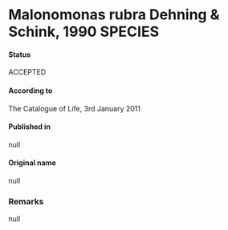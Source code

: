 # Malonomonas rubra Dehning & Schink, 1990 SPECIES

#### Status
ACCEPTED

#### According to
The Catalogue of Life, 3rd January 2011

#### Published in
null

#### Original name
null

### Remarks
null